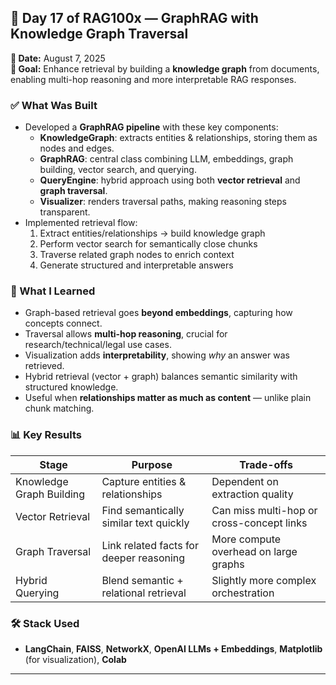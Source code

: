 ## 🚀 Day 17 of RAG100x — GraphRAG with Knowledge Graph Traversal

**📅 Date:** August 7, 2025  
**🎯 Goal:** Enhance retrieval by building a **knowledge graph** from documents, enabling multi-hop reasoning and more interpretable RAG responses.

### ✅ What Was Built

- Developed a **GraphRAG pipeline** with these key components:  
  - **KnowledgeGraph**: extracts entities & relationships, storing them as nodes and edges.  
  - **GraphRAG**: central class combining LLM, embeddings, graph building, vector search, and querying.  
  - **QueryEngine**: hybrid approach using both **vector retrieval** and **graph traversal**.  
  - **Visualizer**: renders traversal paths, making reasoning steps transparent.  
- Implemented retrieval flow:  
  1. Extract entities/relationships → build knowledge graph  
  2. Perform vector search for semantically close chunks  
  3. Traverse related graph nodes to enrich context  
  4. Generate structured and interpretable answers  

### 🧠 What I Learned

- Graph-based retrieval goes **beyond embeddings**, capturing how concepts connect.  
- Traversal allows **multi-hop reasoning**, crucial for research/technical/legal use cases.  
- Visualization adds **interpretability**, showing *why* an answer was retrieved.  
- Hybrid retrieval (vector + graph) balances semantic similarity with structured knowledge.  
- Useful when **relationships matter as much as content** — unlike plain chunk matching.  

### 📊 Key Results

| Stage                     | Purpose                                   | Trade-offs                              |
|----------------------------|-------------------------------------------|------------------------------------------|
| Knowledge Graph Building   | Capture entities & relationships          | Dependent on extraction quality          |
| Vector Retrieval           | Find semantically similar text quickly    | Can miss multi-hop or cross-concept links|
| Graph Traversal            | Link related facts for deeper reasoning   | More compute overhead on large graphs    |
| Hybrid Querying            | Blend semantic + relational retrieval     | Slightly more complex orchestration      |

### 🛠️ Stack Used

- **LangChain**, **FAISS**, **NetworkX**, **OpenAI LLMs + Embeddings**, **Matplotlib** (for visualization), **Colab**

---
